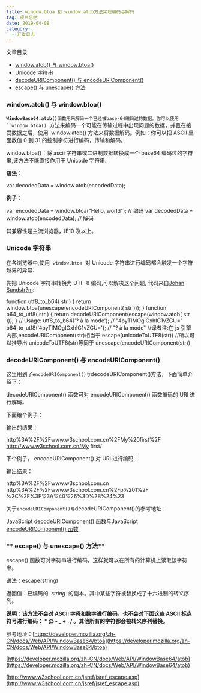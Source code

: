 ```yaml
---
title: window.btoa 和 window.atob方法实现编码与解码
tag: 项目总结
date: 2019-04-08
category:
  - 开发日志
---
```


文章目录

- [window.atob() 与 window.btoa()](#articleHeader0)
- [Unicode 字符串](#articleHeader1)
- [decodeURIComponent() 与 encodeURIComponent()](#articleHeader2)
- [escape() 与 unescape() 方法](#articleHeader3)

### window.atob() 与 window.btoa()

**`WindowBase64.atob()`**` 函数用来解码一个已经被base-64编码过的数据。你可以使用 ``window.btoa() `  方法来编码一个可能在传输过程中出现问题的数据，并且在接受数据之后，使用  window.atob() 方法来将数据解码。例如：你可以把 ASCII 里面数值 0 到 31 的控制字符进行编码，传输和解码。

window.btoa()：将 ascii 字符串或二进制数据转换成一个 base64 编码过的字符串,该方法不能直接作用于 Unicode 字符串.

**语法：**

var decodedData = window.atob(encodedData);

**例子：**

var encodedData = window.btoa("Hello, world"); // 编码
var decodedData = window.atob(encodedData); // 解码

其兼容性是主流浏览器，IE10 及以上。

### **Unicode 字符串**

在各浏览器中,使用  `window.btoa`  对 Unicode 字符串进行编码都会触发一个字符越界的异常.

先把 Unicode 字符串转换为 UTF-8 编码,可以解决这个问题, 代码来自[Johan Sundstr?m](http://ecmanaut.blogspot.com/2006/07/encoding-decoding-utf8-in-javascript.html 'http://ecmanaut.blogspot.com/2006/07/encoding-decoding-utf8-in-javascript.html'):

function utf8_to_b64( str ) { return window.btoa(unescape(encodeURIComponent( str )));
} function b64_to_utf8( str ) { return decodeURIComponent(escape(window.atob( str )));
} // Usage:
utf8_to_b64('? à la mode'); // "4pyTIMOgIGxhIG1vZGU="
b64_to_utf8('4pyTIMOgIGxhIG1vZGU='); // "? à la mode" //译者注:在 js 引擎内部,encodeURIComponent(str)相当于 escape(unicodeToUTF8(str)) //所以可以推导出 unicodeToUTF8(str)等同于 unescape(encodeURIComponent(str))

### decodeURIComponent() 与 encodeURIComponent()

这里用到了`encodeURIComponent()与`decodeURIComponent()方法，下面简单介绍下：

decodeURIComponent() 函数可对 encodeURIComponent() 函数编码的 URI 进行解码。

下面给个例子：

<script type="text/javascript">  var test1="http://www.w3school.com.cn/My first/" document.write(encodeURIComponent(test1)\+ "<br />")
document.write(decodeURIComponent(test1)) </script>

输出的结果：

http%3A%2F%2Fwww.w3school.com.cn%2FMy%20first%2F
http://www.w3school.com.cn/My first/

下个例子， encodeURIComponent() 对 URI 进行编码：

<script type="text/javascript"> document.write(encodeURIComponent("http://www.w3school.com.cn"))
document.write("<br />")
document.write(encodeURIComponent("http://www.w3school.com.cn/p 1/"))
document.write("<br />")
document.write(encodeURIComponent(",/?:@&=+$#")) </script>

输出结果：

http%3A%2F%2Fwww.w3school.com.cn
http%3A%2F%2Fwww.w3school.com.cn%2Fp%201%2F %2C%2F%3F%3A%40%26%3D%2B%24%23

关于`encodeURIComponent()与`decodeURIComponent()的参考地址：

[JavaScript decodeURIComponent() 函数](http://www.w3school.com.cn/jsref/jsref_decodeURIComponent.asp)与[JavaScript encodeURIComponent() 函数](http://www.w3school.com.cn/jsref/jsref_encodeURIComponent.asp)

### ** escape() 与 unescape() 方法**

escape() 函数可对字符串进行编码，这样就可以在所有的计算机上读取该字符串。

语法：escape(string)

返回值：已编码的  *string*  的副本。其中某些字符被替换成了十六进制的转义序列。

**说明：该方法不会对 ASCII 字母和数字进行编码，也不会对下面这些 ASCII 标点符号进行编码： \* @ - \_ + . / 。其他所有的字符都会被转义序列替换。**

参考地址：[https://developer.mozilla.org/zh-CN/docs/Web/API/WindowBase64/btoa](https://developer.mozilla.org/zh-CN/docs/Web/API/WindowBase64/btoa)

[https://developer.mozilla.org/zh-CN/docs/Web/API/WindowBase64/atob](https://developer.mozilla.org/zh-CN/docs/Web/API/WindowBase64/atob)

[http://www.w3school.com.cn/jsref/jsref_escape.asp](http://www.w3school.com.cn/jsref/jsref_escape.asp)
